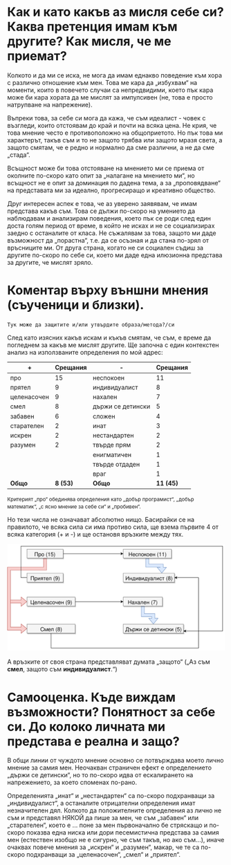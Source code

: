 # Как и като какъв аз мисля себе си? Каква претенция имам към другите? Как мисля, че ме приемат?

Колкото и да ми се иска, не мога да имам еднакво поведение към хора с различно отношение към мен. Това ме кара да „избухвам“ на моменти, които в повечето случаи са непредвидими, което пък кара може би кара хората да ме мислят за импулсивен (не, това е просто натрупване на напрежение). 

Въпреки това, за себе си мога да кажа, че съм идеалист - човек с възгледи, които отстоявам до край и почти на всяка цена. Не крия, че това мнение често е противоположно на общоприетото. Но пък това ми характерът, такъв съм и то не защото трябва или защото мразя света, а защото смятам, че е редно и нормално да сме различни, а не да сме „стада“.

Всъщност може би това отстояване на мнението ми се приема от околните по-скоро като опит за „налагане на мнението ми“, но всъщност не е опит за доминация по дадена тема, а за „проповядване“ на представата ми за идеално, прогресиращо и креативно общество.

Друг интересен аспек е това, че аз уверено заявявам, че имам представа какъв съм. Това се дължи по-скоро на умението да наблюдавам и анализирам поведения, което пък се роди след един доста голям период от време, в който не исках и не се социализирах заедно с останалите от класа. Не съжалявам за това, защото ми даде възможност да „порастна“, т.е. да се осъзная и да стана по-зрял от връсниците ми. От друга страна, когато не си социален съдиш за другите по-скоро по себе си, което ми даде една илюзионна представа за другите, че мислят зряло.

# Коментар върху външни мнения (съученици и близки).
`` Тук може да защитите и/или утвърдите образа/метода?/си ``

След като изясних какъв искам и къкъв смятам, че съм, е време да погледнем за какъв ме мислят другите. Ще започна с един контекстен анализ на използваните определения по мой адрес:

\+ | Срещания | - | Срещания
--- | --- | --- | ---
про | 15 | неспокоен | 11
прятел | 9 | индивидуалист | 8
целенасочен | 9 | нахален | 7
смел | 8 | държи се детински | 5
забавен | 6 | сложен | 4
старателен | 2 | инат | 3
искрен | 2 | нестандартен | 2
разумен | 2 | твърде прям | 2 
 | | | енигматичен | 1
 | | | твърде отдаден | 1
 | | | враг | 1
**Общо** | **8 (53)** | **Общо** | **11 (45)** 

<small>Критерият „про“ обединява определения като „добър програмист“, „добър математик“, „с ясно мнение за себе си“ и „пробивен“.</small> 

Но тези числа не означават абсолютно нищо. Басирайки се на правилото, че всяка сила си има противо сила, ще взема първите 4 от всяка категория (+ и -) и ще остановя връзките между тях. 

![Диаграма на връзките между качествата](./top4pm.svg "Диаграма на връзките между качествата")

А връзките от своя страна представляват думата „защото“ („Аз съм __смел__, защото съм __индивидуалист__.“)

# Самооценка. Къде виждам възможности? Понятност за себе си. До колоко личната ми представа е реална и защо?

В общи линии от чуждото мнение основно се потвърждава моето лично мнение за самия мен. Неочакван страничен ефект е определението „държи се детински“, но то по-скоро идва от ескалирането на напрежението, за което споменах по-рано.

Определенията „инат“ и „нестандартен“ са по-скоро подхранващи за „индивидуалист“, а останалите отрицателни определения имат незначителен дял. Колкото да положителните определения аз лично не съм и представял НЯКОЙ да пише за мен, че съм „забавен“ или „старателен“, което е ... поне за мен първоначално бе стряскащо и по-скоро показва една ниска или дори песемистична представа за самия мен (естествен изобщо не е сигурно, че съм такъв, но ако съм...), иначе очаквах повече мнения за „искрен“ и „разумен“, макар, че те са по-скоро подхранващи за „целенасочен“, „смел“ и „приятел“.
